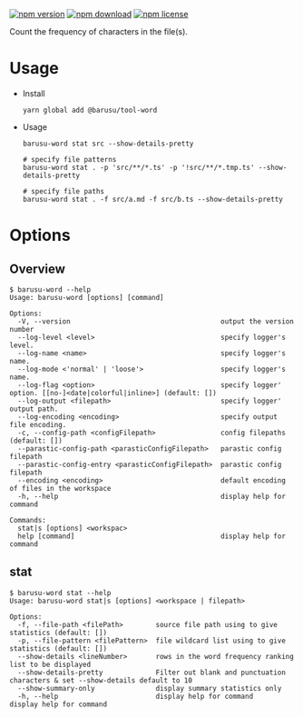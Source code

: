 [![npm version](https://img.shields.io/npm/v/@barusu/tool-word.svg)](https://www.npmjs.com/package/@barusu/tool-word)
[![npm download](https://img.shields.io/npm/dm/@barusu/tool-word.svg)](https://www.npmjs.com/package/@barusu/tool-word)
[![npm license](https://img.shields.io/npm/l/@barusu/tool-word.svg)](https://www.npmjs.com/package/@barusu/tool-word)


Count the frequency of characters in the file(s).


# Usage

  * Install
    ```shell
    yarn global add @barusu/tool-word
    ```

  * Usage
    ```shell
    barusu-word stat src --show-details-pretty

    # specify file patterns
    barusu-word stat . -p 'src/**/*.ts' -p '!src/**/*.tmp.ts' --show-details-pretty

    # specify file paths
    barusu-word stat . -f src/a.md -f src/b.ts --show-details-pretty
    ```

# Options

## Overview

  ```shell
  $ barusu-word --help
  Usage: barusu-word [options] [command]

  Options:
    -V, --version                                     output the version number
    --log-level <level>                               specify logger's level.
    --log-name <name>                                 specify logger's name.
    --log-mode <'normal' | 'loose'>                   specify logger's name.
    --log-flag <option>                               specify logger' option. [[no-]<date|colorful|inline>] (default: [])
    --log-output <filepath>                           specify logger' output path.
    --log-encoding <encoding>                         specify output file encoding.
    -c, --config-path <configFilepath>                config filepaths (default: [])
    --parastic-config-path <parasticConfigFilepath>   parastic config filepath
    --parastic-config-entry <parasticConfigFilepath>  parastic config filepath
    --encoding <encoding>                             default encoding of files in the workspace
    -h, --help                                        display help for command

  Commands:
    stat|s [options] <workspac>
    help [command]                                    display help for command
  ```

## stat
  ```shell
  $ barusu-word stat --help
  Usage: barusu-word stat|s [options] <workspace | filepath>

  Options:
    -f, --file-path <filePath>        source file path using to give statistics (default: [])
    -p, --file-pattern <filePattern>  file wildcard list using to give statistics (default: [])
    --show-details <lineNumber>       rows in the word frequency ranking list to be displayed
    --show-details-pretty             Filter out blank and punctuation characters & set --show-details default to 10
    --show-summary-only               display summary statistics only
    -h, --help                        display help for command                                   display help for command
  ```

